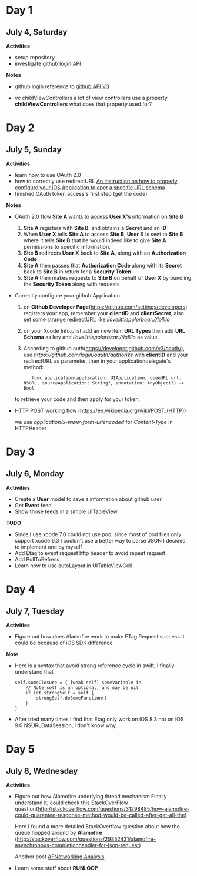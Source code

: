# Day 1
## July 4, Saturday

**Activities**
- setup repository
- investigate github login API

**Notes**
- github login
  reference to [github API V3](https://developer.github.com/guides/getting-started/)

- vc childViewControllers
  a lot of view controllers use a property **childViewControllers** what does that property used for?


# Day 2
## July 5, Sunday

**Activities**
- learn how to use OAuth 2.0
- how to correctly use redirectURL
 [An instruction on how to properly configure your iOS Application to oper a specific URL schema](http://iosdevelopertips.com/cocoa/launching-your-own-application-via-a-custom-url-scheme.html)
- finished OAuth token access's first step (get the code)


**Notes**
- OAuth 2.0 flow
  **Site A** wants to access **User X's** information on **Site B**
  1. **Site A** registers with **Site B**, and obtains a **Secret** and an **ID**
  2. When **User X** tells **Site A** to access **Site B**, **User X** is sent to **Site B** where
  it tells **Site B** that he would indeed like to give **Site A** permissions to specific information.
  3. **Site B** redirects **User X** back to **Site A**, along with an **Authorization Code**
  4. **Site A** then passes that **Authorization Code** along with its **Secret** back to **Site B** in return for a **Security Token**
  5. **Site A** then makes requests to **Site B** on behalf of **User X** by bundling the **Security Token** along with requests

- Correctly configure your github Application
  1. on **Github Developer Page**(https://github.com/settings/developers) registers your app, remember your **clientID** and **clientSecret**, also set some strange redirectURL like *ilovelittlepolorbear://lollllo*
  2. on your Xcode Info.plist add an new item **URL Types** then add **URL Schema** as key and *ilovelittlepolorbear://lollllo* as value
  3. According to github auth(https://developer.github.com/v3/oauth/), use *https://github.com/login/oauth/authorize* with **clientID** and your redirectURL as parameter, then in your applicationdelegate's method:

            func application(application: UIApplication, openURL url: NSURL, sourceApplication: String?, annotation: AnyObject?) -> Bool
  to retrieve your code and then apply for your token.

- HTTP POST working flow (https://en.wikipedia.org/wiki/POST_(HTTP))

  we use *application/x-www-form-urlencoded* for *Content-Type* in HTTPHeader


# Day 3
## July 6, Monday

**Activities**
- Create a **User** model to save a information about github user
- Get **Event** feed
- Show those feeds in a simple UITableView

**TODO**
- Since I use xcode 7.0 could not use pod, since most of pod files only support xcode 6.3 I couldn't use a better way to parse JSON
  I decided to implement one by myself
- Add Etag to event request http header to avoid repeat request
- Add PullToRefress
- Learn how to use autoLayout in UITableViewCell

# Day 4
## July 7, Tuesday

**Activities**
- Figure out how does Alamofire work to make ETag Request success
  It could be because of iOS SDK difference

**Note**
- Here is a syntax that avoid strong reference cycle in swift, I finally understand that

      self.someClosure = { [weak self] someVariable in
          // Note self is an optional, and may be nil
          if let strongSelf = self {
              strongSelf.doSomeFunction()
          }
      }
 - After tried many times I find that Etag only work on iOS 8.3 not on iOS 9.0 NSURLDataSession, I don't know why.

# Day 5
## July 8, Wednesday

**Activities**
- Figure out how Alamofire underlying thread mechanism
   Finally understand it, could check this StackOverFlow question(http://stackoverflow.com/questions/31298485/how-alamofire-could-guarantee-response-method-would-be-called-after-get-all-the)

   Here I found a more detailed StackOverflow question about how the queue hopped around by **Alamofire** (http://stackoverflow.com/questions/29852431/alamofire-asynchronous-completionhandler-for-json-request)

   Another post [AFNetworking Analysis](http://zhangbuhuai.com/2015/04/05/AFNetworking使用笔记2/)

 - Learn some stuff about **RUNLOOP**
